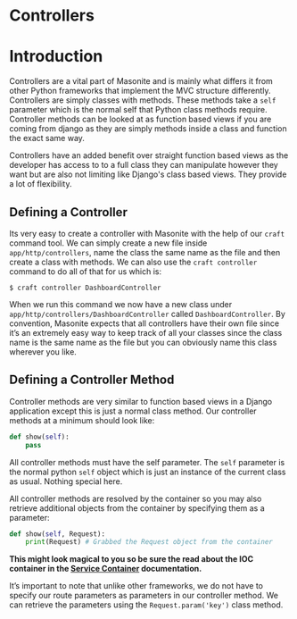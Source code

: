 # Controllers

# Introduction

Controllers are a vital part of Masonite and is mainly what differs it from other Python frameworks that implement the MVC structure differently. Controllers are simply classes with methods. These methods take a `self` parameter which is the normal self that Python class methods require.  Controller methods can be looked at as function based views if you are coming from django as they are simply methods inside a class and function the exact same way.

Controllers have an added benefit over straight function based views as the developer has access to to a full class they can manipulate however they want but are also not limiting like Django's class based views. They provide a lot of flexibility.

## Defining a Controller

Its very easy to create a controller with Masonite with the help of our `craft` command tool. We can simply create a new file inside `app/http/controllers`, name the class the same name as the file and then create a class with methods. We can also use the `craft controller` command to do all of that for us which is:

```
$ craft controller DashboardController
```

When we run this command we now have a new class under `app/http/controllers/DashboardController` called `DashboardController`. By convention, Masonite expects that all controllers have their own file since it’s an extremely easy way to keep track of all your classes since the class name is the same name as the file but you can obviously name this class wherever you like.

## Defining a Controller Method

Controller methods are very similar to function based views in a Django application except this is just a normal class method. Our controller methods at a minimum should look like:

```python
def show(self):
    pass
```

All controller methods must have the self parameter. The `self` parameter is the normal python `self` object which is just an instance of the current class as usual. Nothing special here.

All controller methods are resolved by the container so you may also retrieve additional objects from the container by specifying them as a parameter:

```python
def show(self, Request):
    print(Request) # Grabbed the Request object from the container
```

**This might look magical to you so be sure the read about the IOC container in the [Service Container](/service-container.md) documentation.**

It’s important to note that unlike other frameworks, we do not have to specify our route parameters as parameters in our controller method. We can retrieve the parameters using the `Request.param('key')` class method.

